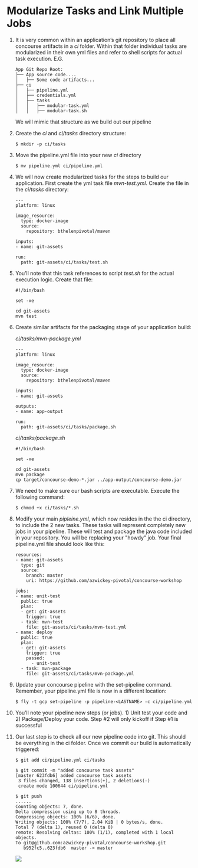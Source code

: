 Modularize Tasks and Link Multiple Jobs
=======================================

1.  It is very common within an application’s git repository to place
    all concourse artifacts in a *ci* folder. Within that folder
    individual tasks are modularized in their own yml files and refer to
    shell scripts for actual task execution. E.G.

        App Git Repo Root:
        ├── App source code....
        │   ├── Some code artifacts...
        ├── ci
        │   ├── pipeline.yml
        │   ├── credentials.yml
        │   ├── tasks
        │   │   ├── modular-task.yml
        │   │   ├── modular-task.sh

    We will mimic that structure as we build out our pipeline

2.  Create the *ci* and *ci/tasks* directory structure:

        $ mkdir -p ci/tasks

3.  Move the pipeline.yml file into your new *ci* directory

        $ mv pipeline.yml ci/pipeline.yml

4.  We will now create modularized tasks for the steps to build our
    application. First create the yml task file *mvn-test.yml*. Create
    the file in the *ci/tasks* directory:

        ---
        platform: linux

        image_resource:
          type: docker-image
          source:
            repository: bthelenpivotal/maven

        inputs:
        - name: git-assets

        run:
          path: git-assets/ci/tasks/test.sh

5.  You’ll note that this task references to script *test.sh* for the
    actual execution logic. Create that file:

        #!/bin/bash

        set -xe

        cd git-assets
        mvn test

6.  Create similar artifacts for the packaging stage of your application
    build:

    *ci/tasks/mvn-package.yml*

        ---
        platform: linux

        image_resource:
          type: docker-image
          source:
            repository: bthelenpivotal/maven

        inputs:
        - name: git-assets

        outputs:
        - name: app-output

        run:
          path: git-assets/ci/tasks/package.sh

    *ci/tasks/package.sh*

        #!/bin/bash

        set -xe

        cd git-assets
        mvn package
        cp target/concourse-demo-*.jar ../app-output/concourse-demo.jar

7.  We need to make sure our bash scripts are executable. Execute the
    following command:

        $ chmod +x ci/tasks/*.sh

8.  Modify your main *pipleine.yml*, which now resides in the the ci
    directory, to include the 2 new tasks. These tasks will represent
    completely new jobs in your pipeline. These will test and package
    the java code included in your repository. You will be replacing
    your "howdy" job. Your final pipeline.yml file should look like
    this:

        resources:
        - name: git-assets
          type: git
          source:
            branch: master
            uri: https://github.com/azwickey-pivotal/concourse-workshop

        jobs:
        - name: unit-test
          public: true
          plan:
          - get: git-assets
            trigger: true
          - task: mvn-test
            file: git-assets/ci/tasks/mvn-test.yml
        - name: deploy
          public: true
          plan:
          - get: git-assets
            trigger: true
            passed:
              - unit-test
          - task: mvn-package
            file: git-assets/ci/tasks/mvn-package.yml

9.  Update your concourse pipeline with the set-pipeline command.
    Remember, your pipeline.yml file is now in a different location:

        $ fly -t gcp set-pipeline -p pipeline-<LASTNAME> -c ci/pipeline.yml

10. You’ll note your pipeline now steps (or jobs). 1) Unit test your
    code and 2) Package/Deploy your code. Step \#2 will only kickoff if
    Step \#1 is successful

11. Our last step is to check all our new pipeline code into git. This
    should be everything in the ci folder. Once we commit our build is
    automatically triggered:

        $ git add ci/pipeline.yml ci/tasks

        $ git commit -m "added concourse task assets"
        [master 623fdb6] added concourse task assets
         3 files changed, 138 insertions(+), 2 deletions(-)
         create mode 100644 ci/pipeline.yml

        $ git push
        ......
        Counting objects: 7, done.
        Delta compression using up to 8 threads.
        Compressing objects: 100% (6/6), done.
        Writing objects: 100% (7/7), 2.04 KiB | 0 bytes/s, done.
        Total 7 (delta 1), reused 0 (delta 0)
        remote: Resolving deltas: 100% (1/1), completed with 1 local objects.
        To git@github.com:azwickey-pivotal/concourse-workshop.git
           b952fc5..623fdb6  master -> master

    ![](lab04.png)
